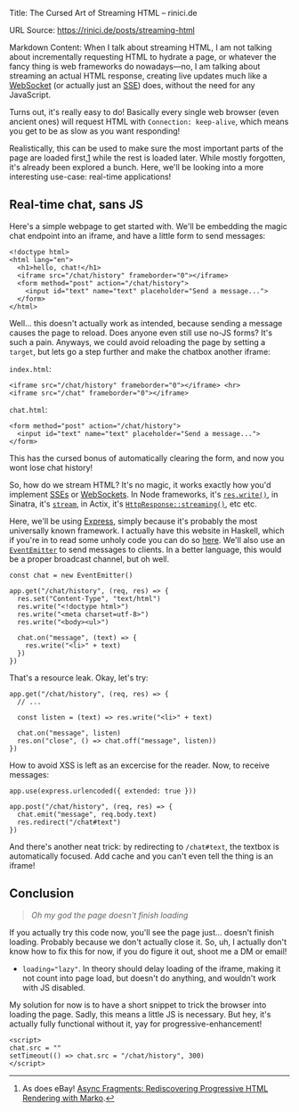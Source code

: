 Title: The Cursed Art of Streaming HTML – rinici.de

URL Source: https://rinici.de/posts/streaming-html

Markdown Content:
When I talk about streaming HTML, I am not talking about incrementally requesting HTML to hydrate a page, or whatever the fancy thing is web frameworks do nowadays—no, I am talking about streaming an actual HTML response, creating live updates much like a [WebSocket](https://developer.mozilla.org/docs/WebSockets) (or actually just an [SSE](https://developer.mozilla.org/docs/Server-sent_events)) does, without the need for any JavaScript.

Turns out, it's really easy to do! Basically every single web browser (even ancient ones) will request HTML with `Connection: keep-alive`, which means you get to be as slow as you want responding!

Realistically, this can be used to make sure the most important parts of the page are loaded first,[1](https://rinici.de/posts/streaming-html#fn1) while the rest is loaded later. While mostly forgotten, it's already been explored a bunch. Here, we'll be looking into a more interesting use-case: real-time applications!

Real-time chat, sans JS
-----------------------

Here's a simple webpage to get started with. We'll be embedding the magic chat endpoint into an iframe, and have a little form to send messages:

```
<!doctype html>
<html lang="en">
  <h1>hello, chat!</h1>
  <iframe src="/chat/history" frameborder="0"></iframe>
  <form method="post" action="/chat/history">
    <input id="text" name="text" placeholder="Send a message...">
  </form>
</html>
```

Well... this doesn't actually work as intended, because sending a message causes the page to reload. Does anyone even still use no-JS forms? It's such a pain. Anyways, we could avoid reloading the page by setting a `target`, but lets go a step further and make the chatbox another iframe:

`index.html`:

```
<iframe src="/chat/history" frameborder="0"></iframe> <hr>
<iframe src="/chat" frameborder="0"></iframe>
```

`chat.html`:

```
<form method="post" action="/chat/history">
  <input id="text" name="text" placeholder="Send a message...">
</form>
```

This has the cursed bonus of automatically clearing the form, and now you wont lose chat history!

So, how do we stream HTML? It's no magic, it works exactly how you'd implement [SSEs](https://developer.mozilla.org/docs/Server-sent_events) or [WebSockets](https://developer.mozilla.org/docs/WebSockets). In Node frameworks, it's [`res.write()`](https://nodejs.org/api/http.html#responsewritechunk-encoding-callback), in Sinatra, it's [`stream`](https://sinatrarb.com/intro.html#streaming-responses), in Actix, it's [`HttpResponse::streaming()`](https://actix.rs/docs/handlers#streaming-response-body), etc etc.

Here, we'll be using [Express](http://expressjs.com/), simply because it's probably the most universally known framework. I actually have this website in Haskell, which if you're in to read some unholy code you can do so [here](https://github.com/rniii/rinici.de). We'll also use an [`EventEmitter`](https://nodejs.org/api/events.html) to send messages to clients. In a better language, this would be a proper broadcast channel, but oh well.

```
const chat = new EventEmitter()

app.get("/chat/history", (req, res) => {
  res.set("Content-Type", "text/html")
  res.write("<!doctype html>")
  res.write("<meta charset=utf-8>")
  res.write("<body><ul>")

  chat.on("message", (text) => {
    res.write("<li>" + text)
  })
})
```

That's a resource leak. Okay, let's try:

```
app.get("/chat/history", (req, res) => {
  // ...

  const listen = (text) => res.write("<li>" + text)

  chat.on("message", listen)
  res.on("close", () => chat.off("message", listen))
})
```

How to avoid XSS is left as an excercise for the reader. Now, to receive messages:

```
app.use(express.urlencoded({ extended: true }))

app.post("/chat/history", (req, res) => {
  chat.emit("message", req.body.text)
  res.redirect("/chat#text")
})
```

And there's another neat trick: by redirecting to `/chat#text`, the textbox is automatically focused. Add cache and you can't even tell the thing is an iframe!

Conclusion
----------

> _Oh my god the page doesn't finish loading_

If you actually try this code now, you'll see the page just... doesn't finish loading. Probably because we don't actually close it. So, uh, I actually don't know how to fix this for now, if you do figure it out, shoot me a DM or email!

*   `loading="lazy"`. In theory should delay loading of the iframe, making it not count into page load, but doesn't do anything, and wouldn't work with JS disabled.

My solution for now is to have a short snippet to trick the browser into loading the page. Sadly, this means a little JS is necessary. But hey, it's actually fully functional without it, yay for progressive-enhancement!

```
<script>
chat.src = ""
setTimeout(() => chat.src = "/chat/history", 300)
</script>
```

* * *

1.  As does eBay! [Async Fragments: Rediscovering Progressive HTML Rendering with Marko](https://innovation.ebayinc.com/tech/engineering/async-fragments-rediscovering-progressive-html-rendering-with-marko).[↩︎](https://rinici.de/posts/streaming-html#fnref1)
